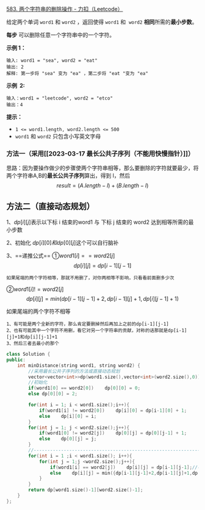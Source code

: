[583. 两个字符串的删除操作 - 力扣（Leetcode）](https://leetcode.cn/problems/delete-operation-for-two-strings/description/)

给定两个单词 `word1` 和 `word2` ，返回使得 `word1` 和  `word2` **相同**所需的**最小步数**。

**每步** 可以删除任意一个字符串中的一个字符。

**示例 1：**
```
输入: word1 = "sea", word2 = "eat"
输出: 2
解释: 第一步将 "sea" 变为 "ea" ，第二步将 "eat "变为 "ea"
```

**示例  2:**
```
输入：word1 = "leetcode", word2 = "etco"
输出：4
```

**提示：**

- `1 <= word1.length, word2.length <= 500`
- `word1` 和 `word2` 只包含小写英文字母

### 方法一（采用[[2023-03-17 最长公共子序列（不能用快慢指针）]]）

思路：因为要操作做少的步骤使两个字符串相等，那么要删除的字符就要最少，将两个字符串A,B的**最长公共子序列**算出，得到 l，然后$$result  = (A.length -l)+ (B.length - l)$$

## 方法二（直接动态规划）

1、$dp[i][j]$表示以下标 i 结束的word1 与 下标 j 结束的 word2 达到相等所需的最小步数

2、初始化 $dp[i][0]和dp[0][j]$这个可以自行脑补

3、==递推公式==
①$word1[i] == word2[j]$ $$dp[i][j] = dp[i-1][j-1]$$

	如果尾端的两个字符相等，那就不用删了，对你两相等不影响，只看看前面删多少次

②$word1[i] != word2[j]$  $$dp[i][j] = min({dp[i-1][j-1]+2,dp[i-1][j]+1,dp[i][j-1]+1})$$

如果尾端的两个字符不相等

	1、有可能是两个全新的字符，那么肯定要删掉然后再加上之前的dp[i-1][j-1]
	2、也有可能其中一个字符不用删，看它对另一个字符串的贡献，对称的话那就是dp[i-1][j]+1和dp[i][j-1]+1  
	3、然后三者去最小的那个
	

```c++
class Solution {
public:
    int minDistance(string word1, string word2) {
        //采用最长公共子序列的方法或直接动态规划
        vector<vector<int>>dp(word1.size(),vector<int>(word2.size(),0));
        //初始化
        if(word1[0] == word2[0])    dp[0][0] = 0;
        else dp[0][0] = 2;

        for(int i = 1; i < word1.size();i++){
            if(word1[i] != word2[0])    dp[i][0] = dp[i-1][0] + 1;
            else    dp[i][0] = i;
        }
        for(int j = 1; j < word2.size();j++){
            if(word1[0] != word2[j])    dp[0][j] = dp[0][j-1] + 1;
            else    dp[0][j] = j;
        }
        //---------------------------------------------------------------正式处理
        for(int i = 1 ;i < word1.size(); i++){
            for(int j = 1;j <word2.size();j++){
                if(word1[i] == word2[j])    dp[i][j] = dp[i-1][j-1];//不影响，所以不用删
                else    dp[i][j] = min({dp[i-1][j-1]+2,dp[i-1][j]+1,dp[i][j-1]+1});
            }
        }
        return dp[word1.size()-1][word2.size()-1];
    }
};
```